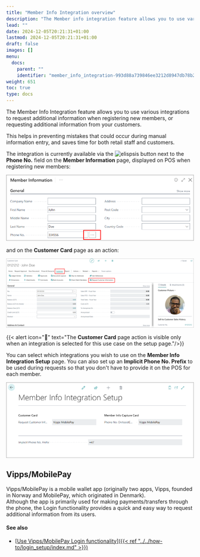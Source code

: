 ```yaml
---
title: "Member Info Integration overview"
description: "The Member info integration feature allows you to use various integrations to request additional information when registering new members, or requesting additional information from your customers.  "
lead: ""
date: 2024-12-05T20:21:31+01:00
lastmod: 2024-12-05T20:21:31+01:00
draft: false
images: []
menu:
  docs:
    parent: ""
    identifier: "member_info_integration-993d88a739846ee3212d8947db78b2c0"
weight: 651
toc: true
type: docs
---
```



The Member Info Integration feature allows you to use various integrations to request additional information when registering new members, or requesting additional information from your customers.  

This helps in preventing mistakes that could occur during manual information entry, and saves time for both retail staff and customers.

The integration is currently available via the ![elispsis](elipsis_icon.png) button next to the **Phone No.** field on the **Member Information** page, displayed on POS when registering new members:  

  ![customer_card_elipsis](Images/customer_card_elipsis.png)

and on the **Customer Card** page as an action:  

  ![request_customer_info](Images/request_customer_info.png)

{{< alert icon="📝" text="The <b>Customer Card</b> page action is visible only when an integration is selected for this use case on the setup page."/>}}

You can select which integrations you wish to use on the **Member Info Integration Setup** page. You can also set up an **Implicit Phone No. Prefix** to be used during requests so that you don't have to provide it on the POS for each member.

  ![member_info_integration_setup](Images/member_info_integration_setup.png)      

## Vipps/MobilePay

Vipps/MobilePay is a mobile wallet app (originally two apps, Vipps, founded in Norway and MobilePay, which originated in Denmark).  
Although the app is primarily used for making payments/transfers through the phone, the Login functionality provides a quick and easy way to request additional information from its users.

#### See also

- [<ins>Use Vipps/MobilePay Login functionality<ins>]({{< ref "../../how-to/login_setup/index.md" >}})

